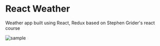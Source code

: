 # React Weather

Weather app built using React, Redux based on Stephen Grider's react course

![sample](sample.gif)
